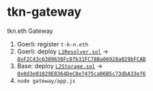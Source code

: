 # tkn-gateway
tkn.eth Gateway

1. Goerli: register `t-k-n.eth`
1. Goerli: deploy [`L1Resolver.sol`]('./L1Resolver.sol) → [`0xF2C43c6389638Fc07b31FC78Ba06928a029bFCAB`](https://goerli.etherscan.io/address/0xF2C43c6389638Fc07b31FC78Ba06928a029bFCAB)
1. Base: deploy [`L2Storage.sol`](./L2Storage.sol) → [`0x0d3e01829E8364DeC0e7475ca06B5c73dbA33ef6`](https://sepolia.basescan.org/address/0x0d3e01829E8364DeC0e7475ca06B5c73dbA33ef6)
1. `node gateway/app.js`
